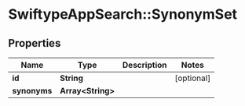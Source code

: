 # SwiftypeAppSearch::SynonymSet

## Properties
Name | Type | Description | Notes
------------ | ------------- | ------------- | -------------
**id** | **String** |  | [optional] 
**synonyms** | **Array&lt;String&gt;** |  | 


